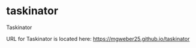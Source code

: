# taskinator

Taskinator


URL for Taskinator is located here: https://mgweber25.github.io/taskinator